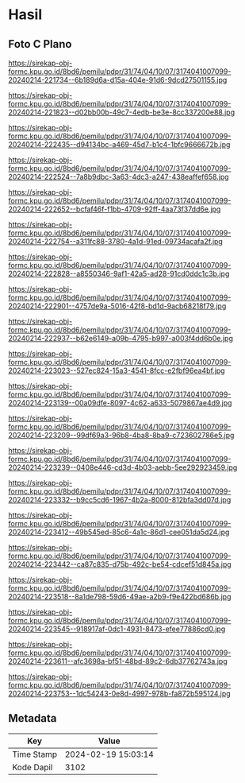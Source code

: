 # Hasil

## Foto C Plano

https://sirekap-obj-formc.kpu.go.id/8bd6/pemilu/pdpr/31/74/04/10/07/3174041007099-20240214-221734--6b189d6a-d15a-404e-91d6-9dcd27501155.jpg

https://sirekap-obj-formc.kpu.go.id/8bd6/pemilu/pdpr/31/74/04/10/07/3174041007099-20240214-221823--d02bb00b-49c7-4edb-be3e-8cc337200e88.jpg

https://sirekap-obj-formc.kpu.go.id/8bd6/pemilu/pdpr/31/74/04/10/07/3174041007099-20240214-222435--d94134bc-a469-45d7-b1c4-1bfc9666672b.jpg

https://sirekap-obj-formc.kpu.go.id/8bd6/pemilu/pdpr/31/74/04/10/07/3174041007099-20240214-222524--7a8b9dbc-3a63-4dc3-a247-438eaffef658.jpg

https://sirekap-obj-formc.kpu.go.id/8bd6/pemilu/pdpr/31/74/04/10/07/3174041007099-20240214-222652--bcfaf46f-f1bb-4709-92ff-4aa73f37dd6e.jpg

https://sirekap-obj-formc.kpu.go.id/8bd6/pemilu/pdpr/31/74/04/10/07/3174041007099-20240214-222754--a311fc88-3780-4a1d-91ed-09734acafa2f.jpg

https://sirekap-obj-formc.kpu.go.id/8bd6/pemilu/pdpr/31/74/04/10/07/3174041007099-20240214-222828--a8550346-9af1-42a5-ad28-91cd0ddc1c3b.jpg

https://sirekap-obj-formc.kpu.go.id/8bd6/pemilu/pdpr/31/74/04/10/07/3174041007099-20240214-222901--4757de9a-5016-42f8-bd1d-9acb68218f79.jpg

https://sirekap-obj-formc.kpu.go.id/8bd6/pemilu/pdpr/31/74/04/10/07/3174041007099-20240214-222937--b62e6149-a09b-4795-b997-a003f4dd6b0e.jpg

https://sirekap-obj-formc.kpu.go.id/8bd6/pemilu/pdpr/31/74/04/10/07/3174041007099-20240214-223023--527ec824-15a3-4541-8fcc-e2fbf96ea4bf.jpg

https://sirekap-obj-formc.kpu.go.id/8bd6/pemilu/pdpr/31/74/04/10/07/3174041007099-20240214-223139--00a09dfe-8097-4c62-a633-5079867ae4d9.jpg

https://sirekap-obj-formc.kpu.go.id/8bd6/pemilu/pdpr/31/74/04/10/07/3174041007099-20240214-223209--99df69a3-96b8-4ba8-8ba9-c723602786e5.jpg

https://sirekap-obj-formc.kpu.go.id/8bd6/pemilu/pdpr/31/74/04/10/07/3174041007099-20240214-223239--0408e446-cd3d-4b03-aebb-5ee292923459.jpg

https://sirekap-obj-formc.kpu.go.id/8bd6/pemilu/pdpr/31/74/04/10/07/3174041007099-20240214-223332--b9cc5cd6-1967-4b2a-8000-812bfa3dd07d.jpg

https://sirekap-obj-formc.kpu.go.id/8bd6/pemilu/pdpr/31/74/04/10/07/3174041007099-20240214-223412--49b545ed-85c6-4a1c-86d1-cee051da5d24.jpg

https://sirekap-obj-formc.kpu.go.id/8bd6/pemilu/pdpr/31/74/04/10/07/3174041007099-20240214-223442--ca87c835-d75b-492c-be54-cdcef51d845a.jpg

https://sirekap-obj-formc.kpu.go.id/8bd6/pemilu/pdpr/31/74/04/10/07/3174041007099-20240214-223518--8a1de798-59d6-49ae-a2b9-f9e422bd686b.jpg

https://sirekap-obj-formc.kpu.go.id/8bd6/pemilu/pdpr/31/74/04/10/07/3174041007099-20240214-223545--918917af-0dc1-4931-8473-efee77886cd0.jpg

https://sirekap-obj-formc.kpu.go.id/8bd6/pemilu/pdpr/31/74/04/10/07/3174041007099-20240214-223611--afc3698a-bf51-48bd-89c2-6db37762743a.jpg

https://sirekap-obj-formc.kpu.go.id/8bd6/pemilu/pdpr/31/74/04/10/07/3174041007099-20240214-223753--1dc54243-0e8d-4997-978b-fa872b595124.jpg


## Metadata

| Key        | Value               |
| ---------- | ------------------- |
| Time Stamp | 2024-02-19 15:03:14 |
| Kode Dapil | 3102                |



